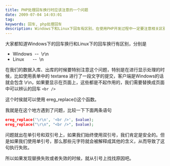 ```yaml
---
title: PHP处理回车换行时应该注意的一个问题
date: 2009-07-04 14:03:01
tag: 
keywords: 回车, php处理回车
description: Windows下和Linux下回车有区别，在使用PHP开发过程中一定要注意相关区别。
---
```


大家都知道Windows下的回车换行和Linux下的回车换行有区别，分别是

* Windows  --  \r\n
* Linux       --  \n

在我们的数据入库、出库的时候要特别注意这个问题，特别是在进行显示处理的时候，比如使用表单中的 textarea 进行了一段文字的提交，客户端是Windows的话就会包含 \r\n，如果要显示在页面上，这些都是不起作用的，我们需要替换成页面中可以辨认的回车  `<br />`

这个时侯就可以使用 ereg_replace()这个函数。

我就是在这个地方遇到了问题，比较一下下面两条语句

```php
ereg_replace('\r\n', '<br />', $value);
ereg_replace("\r\n", "<br />", $value);
```

问题就出在单引号和双引号上，如果我们始终使用双引号，我们肯定是安全的。但是如果我们使用单引号，那么那些元字符就会被解释成其他的含义，从而导致了这句执行失败。

所以如果发现替换失败或者失效的时候，就从引号上找找原因吧。













